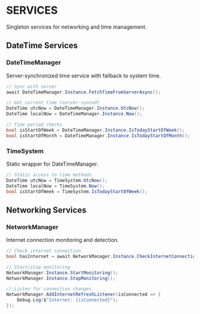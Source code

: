 # SERVICES

Singleton services for networking and time management.

## DateTime Services

### DateTimeManager

Server-synchronized time service with fallback to system time.

```csharp
// Sync with server
await DateTimeManager.Instance.FetchTimeFromServerAsync();

// Get current time (server-synced)
DateTime utcNow = DateTimeManager.Instance.UtcNow();
DateTime localNow = DateTimeManager.Instance.Now();

// Time period checks
bool isStartOfWeek = DateTimeManager.Instance.IsTodayStartOfWeek();
bool isStartOfMonth = DateTimeManager.Instance.IsTodayStartOfMonth();
```

### TimeSystem

Static wrapper for DateTimeManager.

```csharp
// Static access to time methods
DateTime utcNow = TimeSystem.UtcNow();
DateTime localNow = TimeSystem.Now();
bool isStartOfWeek = TimeSystem.IsTodayStartOfWeek();
```

## Networking Services

### NetworkManager

Internet connection monitoring and detection.

```csharp
// Check internet connection
bool hasInternet = await NetworkManager.Instance.CheckInternetConnectionAsync();

// Start/stop monitoring
NetworkManager.Instance.StartMonitoring();
NetworkManager.Instance.StopMonitoring();

// Listen for connection changes
NetworkManager.AddInternetRefreshListener(isConnected => {
    Debug.Log($"Internet: {isConnected}");
});
```
